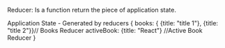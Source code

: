 Reducer: Is a function return the piece of application state.

Application State - Generated by reducers
{
    books: { {title: "title 1"}, {title: "title 2"}}// Books Reducer
    activeBook: {title: "React"} //Active Book Reducer 
}